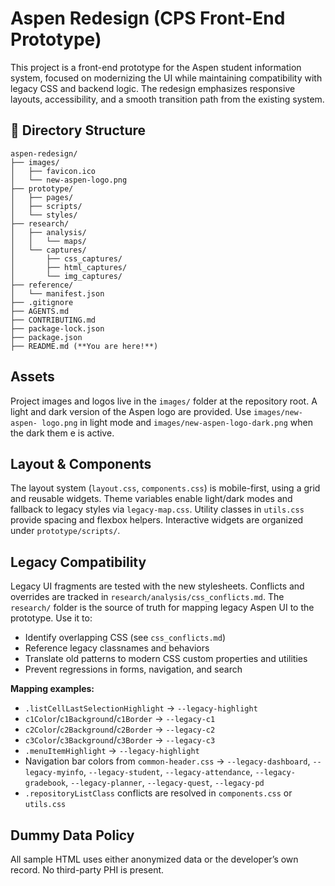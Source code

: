 # Aspen Redesign (CPS Front-End Prototype)

This project is a front-end prototype for the Aspen student information system, focused on modernizing the UI while maintaining compatibility with legacy CSS and backend logic. The redesign emphasizes responsive layouts, accessibility, and a smooth transition path from the existing system.

## 📁 Directory Structure

```
aspen-redesign/
├── images/
│   ├── favicon.ico
│   └── new-aspen-logo.png
├── prototype/
│   ├── pages/
│   ├── scripts/
│   └── styles/
├── research/
│   ├── analysis/
│   │   └── maps/
│   └── captures/
│       ├── css_captures/
│       ├── html_captures/
│       └── img_captures/
├── reference/
│   └── manifest.json
├── .gitignore
├── AGENTS.md
├── CONTRIBUTING.md
├── package-lock.json
├── package.json
├── README.md (**You are here!**)
```

## Assets

Project images and logos live in the `images/` folder at the repository root. A
light and dark version of the Aspen logo are provided. Use `images/new-aspen-
logo.png` in light mode and `images/new-aspen-logo-dark.png` when the dark them
e is active.

## Layout & Components

The layout system (`layout.css`, `components.css`) is mobile-first, using a grid and reusable widgets. Theme variables enable light/dark modes and fallback to legacy styles via `legacy-map.css`. Utility classes in `utils.css` provide spacing and flexbox helpers. Interactive widgets are organized under `prototype/scripts/`.

## Legacy Compatibility

Legacy UI fragments are tested with the new stylesheets. Conflicts and overrides are tracked in `research/analysis/css_conflicts.md`. The `research/` folder is the source of truth for mapping legacy Aspen UI to the prototype. Use it to:

- Identify overlapping CSS (see `css_conflicts.md`)
- Reference legacy classnames and behaviors
- Translate old patterns to modern CSS custom properties and utilities
- Prevent regressions in forms, navigation, and search

**Mapping examples:**

- `.listCellLastSelectionHighlight` → `--legacy-highlight`
- `c1Color`/`c1Background`/`c1Border` → `--legacy-c1`
- `c2Color`/`c2Background`/`c2Border` → `--legacy-c2`
- `c3Color`/`c3Background`/`c3Border` → `--legacy-c3`
- `.menuItemHighlight` → `--legacy-highlight`
- Navigation bar colors from `common-header.css` → `--legacy-dashboard`, `--legacy-myinfo`, `--legacy-student`, `--legacy-attendance`, `--legacy-gradebook`, `--legacy-planner`, `--legacy-quest`, `--legacy-pd`
- `.repositoryListClass` conflicts are resolved in `components.css` or `utils.css`

## Dummy Data Policy

All sample HTML uses either anonymized data or the developer’s own record. No third-party PHI is present.

